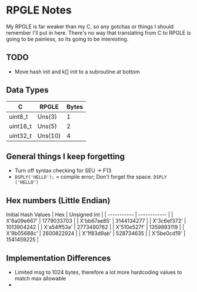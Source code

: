 # RPGLE Notes


My RPGLE is far weaker than my C, so any gotchas or things I should remember I'll put in here.
There's no way that translating from C to RPGLE is going to be painless, so its going to be interesting.


## TODO
* Move hash init and k[] init to a subroutine at bottom




## Data Types
| C        | RPGLE   | Bytes |
| -------- | ------- | ----- |
| uint8_t  | Uns(3)  | 1     |
| uint16_t | Uns(5)  | 2     |
| uint32_t | Uns(10) | 4     |


## General things I keep forgetting
* Turn off syntax checking for SEU -> F13
* ```DSPLY('HELLO');``` = compile error; Don't forget the space.  ```DSPLY ('HELLO')```


## Hex numbers (Little Endian)

Initial Hash Values
| Hex         | Unsigned Int |
| ----------- | ------------ |
| X'6a09e667' | 1779033703   |
| X'bb67ae85' | 3144134277   |
| X'3c6ef372' | 1013904242   |
| X'a54ff53a' | 2773480762   |
| X'510e527f' | 1359893119   |
| X'9b05688c' | 2600822924   |
| X'1f83d9ab' | 528734635    |
| X'5be0cd19' | 1541459225   |


## Implementation Differences
* Limited msg to 1024 bytes, therefore a lot more hardcoding values to match max allowable
* 

